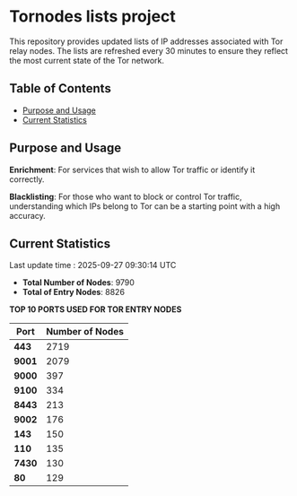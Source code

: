 # Tornodes lists project

This repository provides updated lists of IP addresses associated with Tor relay nodes. The lists are refreshed every 30 minutes to ensure they reflect the most current state of the Tor network.

## Table of Contents

- [Purpose and Usage](#purpose-and-usage)
- [Current Statistics](#current-statistics)


## Purpose and Usage

**Enrichment**: For services that wish to allow Tor traffic or identify it correctly.

**Blacklisting**: For those who want to block or control Tor traffic, understanding which IPs belong to Tor can be a starting point with a high accuracy.

## Current Statistics

Last update time : 2025-09-27 09:30:14 UTC

- **Total Number of Nodes**: 9790
- **Total of Entry Nodes**: 8826

**TOP 10 PORTS USED FOR TOR ENTRY NODES**

| **Port** | **Number of Nodes** |
|------|-----------------|
| **443**   | 2719  |
| **9001**   | 2079  |
| **9000**   | 397  |
| **9100**   | 334  |
| **8443**   | 213  |
| **9002**   | 176  |
| **143**   | 150  |
| **110**   | 135  |
| **7430**   | 130  |
| **80**   | 129  |

